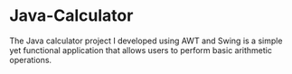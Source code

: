 # Java-Calculator
The Java calculator project I developed using AWT and Swing is a simple yet functional application that allows users to perform basic arithmetic operations.
